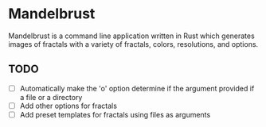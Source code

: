# Mandelbrust

Mandelbrust is a command line application written in Rust which generates images of fractals with a variety of fractals, colors, resolutions, and options.

## TODO

- [ ] Automatically make the 'o' option determine if the argument provided if a file or a directory
- [ ] Add other options for fractals
- [ ] Add preset templates for fractals using files as arguments
